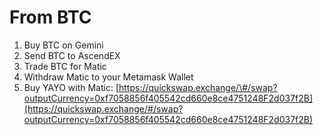 # From BTC

1. Buy BTC on Gemini
2. Send BTC to AscendEX
3. Trade BTC for Matic
4. Withdraw Matic to your Metamask Wallet
5.  Buy YAYO with Matic: [https://quickswap.exchange/\#/swap?outputCurrency=0xf7058856f405542cd660e8ce4751248F2d037f2B](https://quickswap.exchange/#/swap?outputCurrency=0xf7058856f405542cd660e8ce4751248F2d037f2B)

